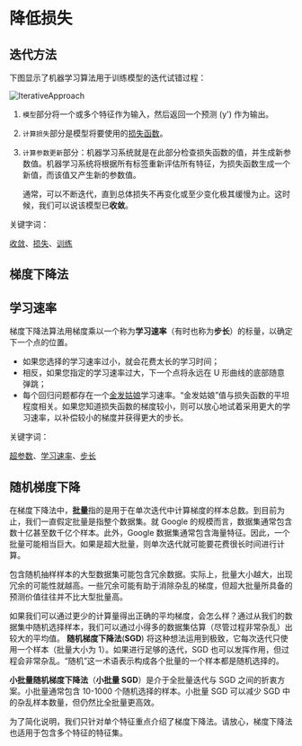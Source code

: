 # 降低损失

## 迭代方法

下图显示了机器学习算法用于训练模型的迭代试错过程：

![IterativeApproach](../IterativeApproach.svg)

1. `模型`部分将一个或多个特征作为输入，然后返回一个预测 (y') 作为输出。

2. `计算损失`部分是模型将要使用的[损失函数](https://developers.google.cn/machine-learning/crash-course/descending-into-ml/training-and-loss)。

3. `计算参数更新`部分：机器学习系统就是在此部分检查损失函数的值，并生成新参数值。机器学习系统将根据所有标签重新评估所有特征，为损失函数生成一个新值，而该值又产生新的参数值。

   通常，可以不断迭代，直到总体损失不再变化或至少变化极其缓慢为止。这时候，我们可以说该模型已**收敛**。

关键字词：

[收敛](https://developers.google.cn/machine-learning/crash-course/glossary#convergence)、[损失](https://developers.google.cn/machine-learning/glossary#loss)、[训练](https://developers.google.cn/machine-learning/glossary#training)

## 梯度下降法

## 学习速率

梯度下降法算法用梯度乘以一个称为**学习速率**（有时也称为**步长**）的标量，以确定下一个点的位置。

- 如果您选择的学习速率过小，就会花费太长的学习时间；
- 相反，如果您指定的学习速率过大，下一个点将永远在 U 形曲线的底部随意弹跳；
- 每个回归问题都存在一个[金发姑娘](https://wikipedia.org/wiki/Goldilocks_principle)学习速率。“金发姑娘”值与损失函数的平坦程度相关。如果您知道损失函数的梯度较小，则可以放心地试着采用更大的学习速率，以补偿较小的梯度并获得更大的步长。

关键字词：

[超参数](https://developers.google.cn/machine-learning/crash-course/glossary#hyperparameter)、[学习速率](https://developers.google.cn/machine-learning/crash-course/glossary#learning_rate)、[步长](https://developers.google.cn/machine-learning/crash-course/glossary#step_size)

## 随机梯度下降

在梯度下降法中，**批量**指的是用于在单次迭代中计算梯度的样本总数。到目前为止，我们一直假定批量是指整个数据集。就 Google 的规模而言，数据集通常包含数十亿甚至数千亿个样本。此外，Google 数据集通常包含海量特征。因此，一个批量可能相当巨大。如果是超大批量，则单次迭代就可能要花费很长时间进行计算。

包含随机抽样样本的大型数据集可能包含冗余数据。实际上，批量大小越大，出现冗余的可能性就越高。一些冗余可能有助于消除杂乱的梯度，但超大批量所具备的预测价值往往并不比大型批量高。

如果我们可以通过更少的计算量得出正确的平均梯度，会怎么样？通过从我们的数据集中随机选择样本，我们可以通过小得多的数据集估算（尽管过程非常杂乱）出较大的平均值。 **随机梯度下降法**(**SGD**) 将这种想法运用到极致，它每次迭代只使用一个样本（批量大小为 1）。如果进行足够的迭代，SGD 也可以发挥作用，但过程会非常杂乱。“随机”这一术语表示构成各个批量的一个样本都是随机选择的。

**小批量随机梯度下降法**（**小批量 SGD**）是介于全批量迭代与 SGD 之间的折衷方案。小批量通常包含 10-1000 个随机选择的样本。小批量 SGD 可以减少 SGD 中的杂乱样本数量，但仍然比全批量更高效。

为了简化说明，我们只针对单个特征重点介绍了梯度下降法。请放心，梯度下降法也适用于包含多个特征的特征集。